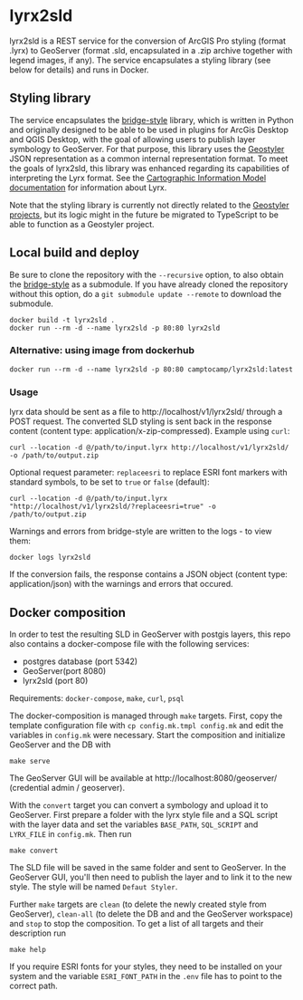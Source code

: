# lyrx2sld
lyrx2sld is a REST service for the conversion of ArcGIS Pro styling (format .lyrx) to GeoServer (format .sld, encapsulated in a .zip archive together with legend images, if any). The service encapsulates a styling library (see below for details) and runs in Docker.

## Styling library
The service encapsulates the [bridge-style](https://github.com/camptocamp/bridge-style) library, which is written in Python and originally designed to be able to be used in plugins for ArcGis Desktop and QGIS Desktop, with the goal of allowing users to publish layer symbology to GeoServer.
For that purpose, this library uses the [Geostyler](https://github.com/geostyler) JSON representation as a common internal representation format. 
To meet the goals of lyrx2sld, this library was enhanced regarding its capabilities of interpreting the Lyrx format.
See the [Cartographic Information Model documentation](https://github.com/Esri/cim-spec/tree/master/docs/v2) for information about Lyrx.

Note that the styling library is currently not directly related to the [Geostyler projects](https://github.com/geostyler), but its logic might in the future be migrated to TypeScript to be able to function as a Geostyler project.

## Local build and deploy
Be sure to clone the repository with the ```--recursive``` option, to also obtain the [bridge-style](https://github.com/camptocamp/bridge-style) as a submodule. If you have already cloned the repository without this option, do a ```git submodule update --remote``` to download the submodule.
```
docker build -t lyrx2sld .
docker run --rm -d --name lyrx2sld -p 80:80 lyrx2sld
```

### Alternative: using image from dockerhub
```
docker run --rm -d --name lyrx2sld -p 80:80 camptocamp/lyrx2sld:latest
```

### Usage
lyrx data should be sent as a file to http://localhost/v1/lyrx2sld/ through a POST request. The converted SLD styling is sent back in the response content (content type: application/x-zip-compressed). Example using `curl`:
```
curl --location -d @/path/to/input.lyrx http://localhost/v1/lyrx2sld/ -o /path/to/output.zip
```

Optional request parameter: `replaceesri` to replace ESRI font markers with standard symbols, to be set to `true` or `false` (default):
```
curl --location -d @/path/to/input.lyrx "http://localhost/v1/lyrx2sld/?replaceesri=true" -o /path/to/output.zip
```
Warnings and errors from bridge-style are written to the logs - to view them:
```
docker logs lyrx2sld
```

If the conversion fails, the response contains a JSON object (content type: application/json) with the warnings and errors that occured.

## Docker composition
In order to test the resulting SLD in GeoServer with postgis layers, this repo also contains a docker-compose file with the following services:
 * postgres database (port 5342)
 * GeoServer(port 8080)
 * lyrx2sld (port 80)

Requirements: `docker-compose`, `make`, `curl`, `psql`

The docker-composition is managed through `make` targets. First, copy the template configuration file with `cp config.mk.tmpl config.mk` and edit the variables in `config.mk` were necessary. Start the composition and initialize GeoServer and the DB with
```
make serve
```

The GeoServer GUI will be available at http://localhost:8080/geoserver/ (credential admin / geoserver).

With the `convert` target you can convert a symbology and upload it to GeoServer. First prepare a folder with the lyrx style file and a SQL script with the layer data and set the variables `BASE_PATH`, `SQL_SCRIPT` and `LYRX_FILE` in `config.mk`. Then run
```
make convert
```

The SLD file will be saved in the same folder and sent to GeoServer. In the GeoServer GUI, you'll then need to publish the layer and to link it to the new style. The style will be named `Defaut Styler`.

Further `make` targets are `clean` (to delete the newly created style from GeoServer), `clean-all` (to delete the DB and and the GeoServer workspace) and `stop` to stop the composition. To get a list of all targets and their description run
```
make help
```

If you require ESRI fonts for your styles, they need to be installed on your system and the variable `ESRI_FONT_PATH` in the `.env` file has to point to the correct path.
